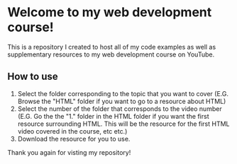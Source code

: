 # Welcome to my web development course!
This is a repository I created to host all of my code examples as well as supplementary resources to my web development course on YouTube. 

## How to use
1. Select the folder corresponding to the topic that you want to cover (E.G. Browse the "HTML" folder if you want to go to a resource about HTML)
2. Select the number of the folder that corresponds to the video number (E.G. Go the the "1." folder in the HTML folder if you want the first resource surrounding HTML. This will be the resource for the first HTML video covered in the course, etc etc.)
3. Download the resource for you to use.

Thank you again for visting my repository!
